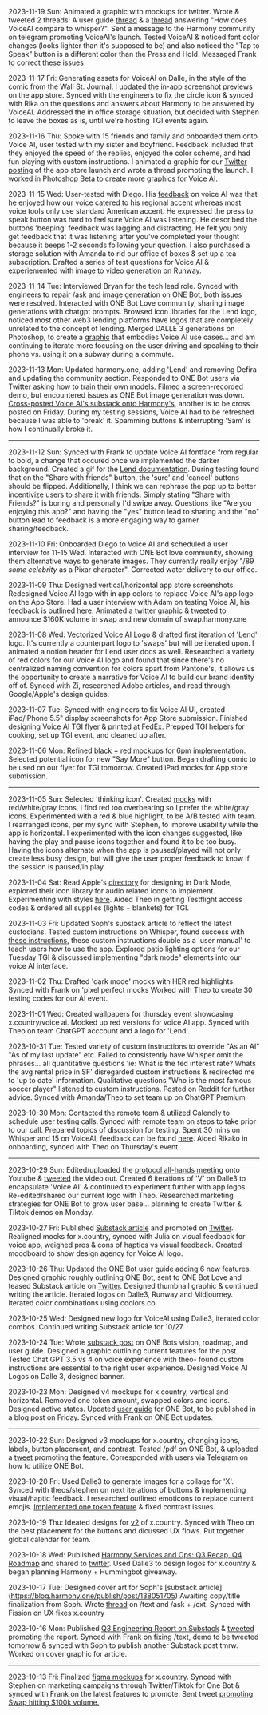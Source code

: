 2023-11-19 Sun: Animated a graphic with mockups for twitter. Wrote & tweeted 2 threads: A user guide [thread](https://twitter.com/harmonyprotocol/status/1726409136328544438?s=20) & a [thread](https://twitter.com/harmonyprotocol/status/1726411171694317894?s=20) answering "How does VoiceAI compare to whisper?". Sent a message to the Harmony community on telegram promoting VoiceAI's launch. Tested VoiceAI & noticed font color changes (looks lighter than it's supposed to be) and also noticed the "Tap to Speak" button is a different color than the Press and Hold. Messaged Frank to correct these issues

2023-11-17 Fri: Generating assets for VoiceAI on Dalle, in the style of the comic from the Wall St. Journal. I updated the in-app screenshot previews on the app store. Synced with the engineers to fix the circle icon & synced with Rika on the questions and answers about Harmony to be answered by VoiceAI. Addressed the in office storage situation, but decided with Stephen to leave the boxes as is, until we're hosting TGI events again.

2023-11-16 Thu: Spoke with 15 friends and family and onboarded them onto Voice AI, user tested with my sister and boyfriend. Feedback included that they enjoyed the speed of the replies, enjoyed the color scheme, and had fun playing with custom instructions. I animated a graphic for our [Twitter posting](https://x.com/harmonyprotocol/status/1725257682117128514?s=20) of the app store launch and wrote a thread promoting the launch. I worked in Photoshop Beta to create more [graphics](https://www.notion.so/harmonyone/Voice-AI-DALLE-assets-393b0e9504024554b7b5eb7a65d7fdc6?pvs=4#25a89abf133b444bb620df75cf11009f) for Voice AI.

2023-11-15 Wed: User-tested with Diego. His [feedback](https://www.notion.so/harmonyone/Voice-AI-Feedback-92a1bca02faf433c8d1fd71bf8277be3?pvs=4#9b149ad9e2b746639f9bcf01efcb6c94) on voice AI was that he enjoyed how our voice catered to his regional accent whereas most voice tools only use standard American accent. He expressed the press to speak button was hard to feel sure Voice AI was listening. He described the buttons 'beeping' feedback was lagging and distracting. He felt you only get feedback that it was listening after you've completed your thought because it beeps 1-2 seconds following your question. I also purchased a storage solution with Amanda to rid our office of boxes & set up a tea subscription. Drafted a series of test questions for Voice AI & experiemented with image to [video generation on Runway](https://www.notion.so/harmonyone/Voice-AI-DALLE-assets-393b0e9504024554b7b5eb7a65d7fdc6?pvs=4#70746865c79e4a8681c69f57aed56805).

2023-11-14 Tue: Interviewed Bryan for the tech lead role. Synced with engineers to repair /ask and image generation on ONE Bot, both issues were resolved. Interacted with ONE Bot Love community, sharing image generations with chatgpt prompts. Browsed icon libraries for the Lend logo, noticed most other web3 lending platforms have logos that are completely unrelated to the concept of lending. Merged DALLE 3 generations on Photoshop, to create a [graphic](https://www.notion.so/harmonyone/Voice-AI-DALLE-assets-393b0e9504024554b7b5eb7a65d7fdc6?pvs=4#0029afa7ef1b45d5b6ba798b6851897b) that embodies Voice AI use cases... and am continuing to iterate more focusing on the user driving and speaking to their phone vs. using it on a subway during a commute. 

2023-11-13 Mon: Updated harmony.one, adding 'Lend' and removing Defira and updating the community section. Responded to ONE Bot users via Twitter asking how to train their own models. Filmed a screen-recorded demo, but encountered issues as ONE Bot image generation was down. [Cross-posted Voice AI's substack onto Harmony's](https://blog.harmony.one/cp/138847393), another is to be cross posted on Friday. During my testing sessions, Voice AI had to be refreshed because I was able to 'break' it. Spamming buttons & interrupting 'Sam' is how I continually broke it. 

----

2023-11-12 Sun: Synced with Frank to update Voice AI fontface from regular to bold, a change that occured once we implemented the darker background. Created a gif for the [Lend documentation](https://www.notion.so/harmonyone/Welcome-to-Lend-Docs-739d2643f9a74ee9a4f6672bd43213bf?pvs=4). During testing found that on the "Share with friends" button, the 'sure' and 'cancel' buttons should be flipped. Additionally, I think we can rephrase the pop up to better incentivize users to share it with friends. Simply stating "Share with Friends?" is boring and personally I'd swipe away. Questions like "Are you enjoying this app?" and having the "yes" button lead to sharing and the "no" button lead to feedback is a more engaging way to garner sharing/feedback.

2023-11-10 Fri: Onboarded Diego to Voice AI and scheduled a user interview for 11-15 Wed. Interacted with ONE Bot love community, showing them alternative ways to generate images. They currently really enjoy "/89 *some celebrity* as a Pixar character". Corrected water delivery to our office.

2023-11-09 Thu: Designed vertical/horizontal app store screenshots. Redesigned Voice AI logo with in app colors to replace Voice AI's app logo on the App Store. Had a user interview with Adam on testing Voice AI, his feedback is outlined [here](https://www.notion.so/harmonyone/Voice-AI-Feedback-92a1bca02faf433c8d1fd71bf8277be3?pvs=4). Animated a twitter graphic & [tweeted](https://x.com/harmonyprotocol/status/1722708040561090765?s=20) to announce $160K volume in swap and new domain of swap.harmony.one

2023-11-08 Wed: [Vectorized Voice AI Logo](https://drive.google.com/file/d/1DIu1zfXuCh7JNzQ49oH9ezjHm_TVHEhZ/view?usp=sharing) & drafted first iteration of 'Lend' logo. It's currently a counterpart logo to 'swaps' but will be iterated upon. I animated a notion header for Lend user docs as well. Researched a variety of red colors for our Voice AI logo and found that since there's no centralized naming convention for colors apart from Pantone's, it allows us the opportunity to create a narrative for Voice AI to build our brand identity off of. Synced with Zi, researched Adobe articles, and read through Google/Apple's design guides.

2023-11-07 Tue: Synced with engineers to fix Voice AI UI, created iPad/iPhone 5.5" display screenshots for App Store submission. Finished designing Voice AI [TGI flyer](https://x.com/harmonyprotocol/status/1722338925845631126?s=20) & printed at FedEx. Prepped TGI helpers for cooking, set up TGI event, and cleaned up after.

2023-11-06 Mon: Refined [black + red mockups](https://www.figma.com/file/kpJTkfaECXMrPy6OF7HTx9/x.country?type=design&node-id=0%3A1&mode=design&t=q7kw9s3JibtfgcVK-1) for 6pm implementation. Selected potential icon for new "Say More" button. Began drafting comic to be used on our flyer for TGI tomorrow. Created iPad mocks for App store submission.

---

2023-11-05 Sun: Selected 'thinking icon'. Created [mocks](https://www.figma.com/file/kpJTkfaECXMrPy6OF7HTx9/x.country?type=design&node-id=0%3A1&mode=design&t=WCpvfpe3okxLLfio-1) with red/white/gray icons, I find red too overbearing so I prefer the white/gray icons. Experimented with a red & blue highlight, to be A/B tested with team. I rearranged icons, per my sync with Stephen, to improve  usability while the app is horizontal. I experimented with the icon changes suggested, like having the play and pause icons together and found it to be too busy. Having the icons alternate when the app is paused/played will not only create less busy design, but will give the user proper feedback to know if the session is paused/in play.

2023-11-04 Sat: Read Apple's [directory](https://developer.apple.com/design/human-interface-guidelines/dark-mode) for designing in Dark Mode, explored their icon library for audio related icons to implement. Experimenting with styles [here](https://www.figma.com/file/kpJTkfaECXMrPy6OF7HTx9/x.country?type=design&node-id=0%3A1&mode=design&t=WCpvfpe3okxLLfio-1). Aided Theo in getting Testflight access codes & ordered all supplies (lights + blankets) for TGI.

2023-11-03 Fri: Updated Soph's substack article to reflect the latest custodians. Tested custom instructions on Whisper, found success with [these instructions](https://www.notion.so/harmonyone/custom-instructions-12c4d7691c584b49b098de1a10df8654), these custom instructions double as a 'user manual' to teach users how to use the app. Explored patio lighting options for our Tuesday TGI & discussed implementing "dark mode" elements into our voice AI interface.

2023-11-02 Thu: Drafted 'dark mode' mocks with HER red highlights. Synced with Frank on 'pixel perfect mocks Worked with Theo to create 30 testing codes for our AI event. 

2023-11-01 Wed: Created wallpapers for thursday event showcasing x.country/voice ai. Mocked up red versions for voice AI app. Synced with Theo on team ChatGPT acccount and a logo for 'Lend'.

2023-10-31 Tue: Tested variety of custom instructions to override "As an AI" "As of my last update" etc. Failed to consistently have Whisper omit the phrases... all quantitative questions 'ie: What is the fed interest rate? Whats the avg rental price in SF' disregarded custom instructions & redirected me to 'up to date' information. Qualitative questions "Who is the most famous soccer player" listened to custom instructions. Posted on Reddit for further advice. Synced with Amanda/Theo to set team up on ChatGPT Premium 

2023-10-30 Mon: Contacted the remote team & utilized Calendly to schedule user testing calls. Synced with remote team on steps to take prior to our call. Prepared topics of discussion for testing. Spent 30 mins on Whisper and 15 on VoiceAI, feedback can be found [here](https://www.notion.so/harmonyone/Alaina-fb16535018a34835a8346b74f64e1c56). Aided Rikako in onboarding, synced with Theo on Thursday's event.

---

2023-10-29 Sun: Edited/uploaded the [protocol all-hands meeting](https://youtu.be/xLKpmzKrHrg?si=V1R0sgdotOF3AtM-) onto Youtube & [tweeted](https://x.com/harmonyprotocol/status/1718860772200308977?s=20) the video out. Created 6 iterations of 'V' on Dalle3 to encapsulate 'Voice AI' & continued to experiment further with app logos. Re-edited/shared our current logo with Theo. Researched marketing strategies for ONE Bot to grow user base... planning to create Twitter & Tiktok demos on Monday.

2023-10-27 Fri: Published [Substack article](https://blog.harmony.one/p/unleashing-web-one-bots-integration?r=1zilbf&utm_campaign=post&utm_medium=web) and promoted on [Twitter](https://x.com/harmonyprotocol/status/1718029109333574128?s=20). Realigned mocks for x.country, synced with Julia on visual feedback for voice app, weighed pros & cons of haptics vs visual feedback. Created moodboard to show design agency for Voice AI logo. 

2023-10-26 Thu: Updated the ONE Bot user guide adding 6 new features. Designed graphic roughly outlining ONE Bot, sent to ONE Bot Love and teased Substack article on [Twitter](https://x.com/harmonyprotocol/status/1717679231814238641?s=20). Designed thumbnail graphic & continued writing the article. Iterated logos on Dalle3, Runway and Midjourney. Iterated color combinations using coolors.co. 

2023-10-25 Wed: Designed new logo for VoiceAI using Dalle3, iterated color combos. Continued writing Substack article for 10/27.

2023-10-24 Tue: Wrote [substack post](https://docs.google.com/document/d/1ximwp1ae5yozvLYKEUq_lUrAeU_8HkJjVi6dTkarxsM/edit) on ONE Bots vision, roadmap, and user guide. Designed a graphic outlining current features for the post. Tested Chat GPT 3.5 vs 4 on voice experience with theo- found custom instructions are essential to the right user experience. Designed Voice AI Logos on Dalle 3, designed banner.

2023-10-23 Mon: Designed v4 mockups for x.country, vertical and horizontal. Removed one token amount, swapped colors and icons. Designed active states. Updated [user guide](https://www.notion.so/harmonyone/Getting-Started-on-harmony1bot-ad0e403158364da093952242afabe658?pvs=4) for ONE Bot, to be published in a blog post on Friday. Synced with Frank on ONE Bot updates.


---

2023-10-22 Sun: Designed v3 mockups for x.country, changing icons, labels, button placement, and contrast. Tested /pdf on ONE Bot, & uploaded a [tweet](https://x.com/harmonyprotocol/status/1716249178081501598?s=20) promoting the feature. Corresponded with users via Telegram on how to utilize ONE Bot.

2023-10-20 Fri: Used Dalle3 to generate images for a collage for 'X'. Synced with theos/stephen on next iterations of buttons & implementing visual/haptic feedback. I researched outlined emoticons to replace current emojis. [Implemented one token feature](https://www.figma.com/file/srjgMd8na9ISMHA1ZJKB2I/xcountry-v2?type=design&node-id=0%3A1&mode=design&t=RCuwEaK9Ga3zJTPh-1) & fixed contrast issues.

2023-10-19 Thu: Ideated designs for [v2](https://www.figma.com/file/srjgMd8na9ISMHA1ZJKB2I/xcountry-v2?type=design&node-id=0-1&mode=design&t=a9XdNoU5JgANPdQi-0) of x.country. Synced with Theo on the best placement for the buttons and dicussed UX flows. Put together global calendar for team.

2023-10-18 Wed: Published [Harmony Services and Ops: Q3 Recap, Q4 Roadmap](https://blog.harmony.one/p/harmony-services-and-ops-q3-recap?r=1zilbf&utm_campaign=post&utm_medium=web) and shared to [twitter](https://x.com/harmonyprotocol/status/1714709009255854362?s=20). Used Dalle3 to design logos for x.country & began planning Harmony + Hummingbot giveaway.

2023-10-17 Tue: Designed cover art for Soph's [substack article] (https://blog.harmony.one/publish/post/138051705) Awaiting copy/title finalization from Soph. Wrote [thread]( https://x.com/harmonyprotocol/status/1714423675687194845?s=20) on /text and /ask + /cxt. Synced with Fission on UX fixes x.country

2023-10-16 Mon: Published [Q3 Engineering Report on Substack](https://blog.harmony.one/p/harmony-q3-engineering-report?r=1zilbf&utm_campaign=post&utm_medium=web) & [tweeted](https://x.com/harmonyprotocol/status/1714044695725371504?s=20) promoting the report. Synced with Frank on fixing /text, demo to be tweeted tomorrow & synced with Soph to publish another Substack post tmrw. Worked on cover graphic for article.

---

2023-10-13 Fri: Finalized [figma mockups]( https://www.figma.com/file/xMZ1u7KsvawpCeonzHBjKt/x.country-dashboard?type=design&node-id=0%3A1&mode=design&t=6V9h08OmVBgwzwoL-1) for x.country. Synced with Stephen on marketing campaigns through Twitter/Tiktok for One Bot & synced with Frank on the latest features to promote. Sent tweet [promoting Swap hitting $100k volume.](https://x.com/harmonyprotocol/status/1712898918114381938?s=20)

